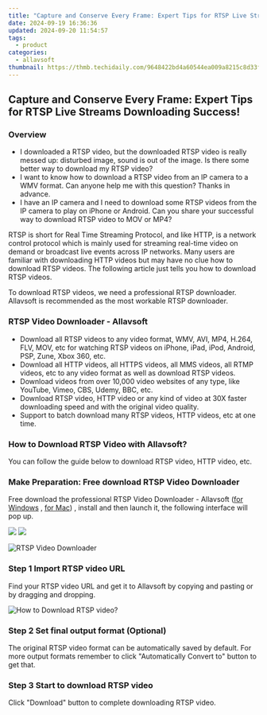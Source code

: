 ```yaml
---
title: "Capture and Conserve Every Frame: Expert Tips for RTSP Live Streams Downloading Success!"
date: 2024-09-19 16:36:36
updated: 2024-09-20 11:54:57
tags:
  - product
categories:
  - allavsoft
thumbnail: https://thmb.techidaily.com/9648422bd4a60544ea009a8215c8d33f0ea36e37be4db7347e6bdc7775fbd6e2.jpg
---
```


## Capture and Conserve Every Frame: Expert Tips for RTSP Live Streams Downloading Success!

### Overview

* I downloaded a RTSP video, but the downloaded RTSP video is really messed up: disturbed image, sound is out of the image. Is there some better way to download my RTSP video?
* I want to know how to download a RTSP video from an IP camera to a WMV format. Can anyone help me with this question? Thanks in advance.
* I have an IP camera and I need to download some RTSP videos from the IP camera to play on iPhone or Android. Can you share your successful way to download RTSP video to MOV or MP4?

RTSP is short for Real Time Streaming Protocol, and like HTTP, is a network control protocol which is mainly used for streaming real-time video on demand or broadcast live events across IP networks. Many users are familiar with downloading HTTP videos but may have no clue how to download RTSP videos. The following article just tells you how to download RTSP videos.

To download RTSP videos, we need a professional RTSP downloader. Allavsoft is recommended as the most workable RTSP downloader.

### RTSP Video Downloader - Allavsoft

* Download all RTSP videos to any video format, WMV, AVI, MP4, H.264, FLV, MOV, etc for watching RTSP videos on iPhone, iPad, iPod, Android, PSP, Zune, Xbox 360, etc.
* Download all HTTP videos, all HTTPS videos, all MMS videos, all RTMP videos, etc to any video format as well as download RTSP videos.
* Download videos from over 10,000 video websites of any type, like YouTube, Vimeo, CBS, Udemy, BBC, etc.
* Download RTSP video, HTTP video or any kind of video at 30X faster downloading speed and with the original video quality.
* Support to batch download many RTSP videos, HTTP videos, etc at one time.

### How to Download RTSP Video with Allavsoft?

You can follow the guide below to download RTSP video, HTTP video, etc.

### Make Preparation: Free download RTSP Video Downloader

Free download the professional RTSP Video Downloader - Allavsoft ([for Windows](https://tools.techidaily.com/allavsoft/products/) , [for Mac](https://tools.techidaily.com/allavsoft/products/)) , install and then launch it, the following interface will pop up.

[![](https://www.allavsoft.com/how-to/../images/how-to/free-download-win.jpg)](https://tools.techidaily.com/allavsoft/products/) [![](https://www.allavsoft.com/how-to/../images/how-to/free-download-mac.jpg)](https://tools.techidaily.com/allavsoft/products/)

![RTSP Video Downloader](https://www.allavsoft.com/how-to/../images/allavsoft/screen-shot-600.jpg)

### Step 1 Import RTSP video URL

Find your RTSP video URL and get it to Allavsoft by copying and pasting or by dragging and dropping.

![How to Download RTSP video?](https://www.allavsoft.com/how-to/../images/how-to/download-rtmp-video/download-rtmp-video.jpg)

### Step 2 Set final output format (Optional)

The original RTSP video format can be automatically saved by default. For more output formats remember to click "Automatically Convert to" button to get that.

### Step 3 Start to download RTSP video

Click "Download" button to complete downloading RTSP video.

<ins class="adsbygoogle"
     style="display:block"
     data-ad-format="autorelaxed"
     data-ad-client="ca-pub-7571918770474297"
     data-ad-slot="1223367746"></ins>



<ins class="adsbygoogle"
     style="display:block"
     data-ad-client="ca-pub-7571918770474297"
     data-ad-slot="8358498916"
     data-ad-format="auto"
     data-full-width-responsive="true"></ins>

